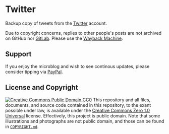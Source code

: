 # Twitter
Backup copy of tweets from the [Twitter](https://twitter.com/rikaklassen) account.

Due to copyright concerns, replies to other people's posts are not archived on GitHub nor [GitLab](https://gitlab.com/rikaklassen/Twitter). Please use the [Wayback Machine](https://web.archive.org/web/*/https://twitter.com/rikaklassen*).
## Support
If you enjoy the microblog and wish to see continous updates, please consider tipping via [PayPal](https://paypal.me/dessi66).
## License and Copyright
[![Creative Commons Public Domain CC0](https://licensebuttons.net/p/zero/1.0/80x15.png)](http://creativecommons.org/publicdomain/zero/1.0/)
This repository and all files, documents, and source code contained in this repository, to the exant possible under law, is available under the [Creative Commons Zero 1.0 Universal](http://creativecommons.org/publicdomain/zero/1.0/) license. Effectively, this project is public domain. Note that some illustrations and photographs are not public domain, and those can be found in [`COPYRIGHT.md`](./COPYRIGHT.md).

